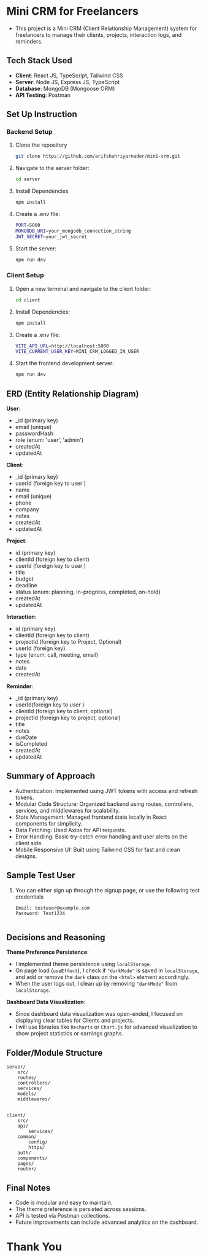 # Mini CRM for Freelancers

- This project is a Mini CRM (Client Relationship Management) system for freelancers to manage their clients, projects, interaction logs, and reminders.

## Tech Stack Used

- **Client**: React JS, TypeScript, Tailwind CSS
- **Server**: Node JS, Express JS, TypeScript
- **Database**: MongoDB (Mongoose ORM)
- **API Testing**: Postman

## Set Up Instruction

### Backend Setup

1. Clone the repository
   ```bash
   git clone https://github.com/arifshahriyarnader/mini-crm.git

2. Navigate to the server folder:
    ```bash
    cd server

3. Install Dependencies
   ```bash
   npm install

4. Create a .env file:
    ```bash
    PORT=5000
    MONGODB_URI=your_mongodb_connection_string
    JWT_SECRET=your_jwt_secret

5. Start the server:
   ```bash
   npm run dev

### Client Setup

1. Open a new terminal and navigate to the client folder:
    ```bash
    cd client

2. Install Dependencies:
    ```bash
    npm install

3. Create a .env file:
    ```bash
    VITE_API_URL=http://localhost:5000
    VITE_CURRENT_USER_KEY=MINI_CRM_LOGGED_IN_USER

4. Start the frontend development server:
    ```bash
    npm run dev

## ERD (Entity Relationship Diagram)

**User**:
- _id (primary key)
- email (unique)
- passwordHash
-  role (enum: 'user', 'admin')
- createdAt
- updatedAt

**Client**:
- _id (primary key)
- userId (foreign key to user )
- name
- email (unique)
- phone
- company
- notes
- createdAt
- updatedAt

**Project**:
- id (primary key)
- clientId (foreign key to client)
- userId (foreign key to user )
- title
- budget
- deadline
- status (enum: planning, in-progress, completed, on-hold)
- createdAt
- updatedAt

**Interaction**:
- id (primary key)
- clientId (foreign key to client)
- projectId (foreign key to Project, Optional)
- userId (foreign key)
- type (enum: call, meeting, email)
- notes
- date
- createdAt

**Reminder**:
- _id (primary key)
- userId(foreign key to user )
- clientId (foreign key to client, optional)
- projectId (foreign key to project, optional)
- title
- notes
- dueDate
- isCompleted
- createdAt
- updatedAt

## Summary of Approach
- Authentication: Implemented using JWT tokens with access and refresh tokens.
- Modular Code Structure: Organized backend using routes, controllers, services, and   middlewares for scalability.
- State Management: Managed frontend state locally in React components for simplicity.
- Data Fetching: Used Axios for API requests.
- Error Handling: Basic try-catch error handling and user alerts on the client side.
- Mobile Responsive UI: Built using Tailwind CSS for fast and clean designs.

## Sample Test User
1. You can either sign up through the signup page, or use the following test credentials
    ```
    Email: testuser@example.com
    Password: Test1234
    

## Decisions and Reasoning
**Theme Preference Persistence**:  
- I implemented theme persistence using `localStorage`.
- On page load (`useEffect`), I check if `"darkMode"` is saved in `localStorage`, and add or remove the `dark` class on the `<html>` element accordingly.
- When the user logs out, I clean up by removing `"darkMode"` from `localStorage`.

**Dashboard Data Visualization**:  
- Since dashboard data visualization was open-ended, I focused on displaying clear tables for Clients and projects.
- I will use libraries like `Recharts` or `Chart.js` for advanced visualization to show project statistics or earnings graphs. 

## Folder/Module Structure

    server/
        src/
        routes/
        controllers/
        services/
        models/
        middlewares/
    

    client/
        src/
        api/
            services/
        common/
            config/
            https/
        auth/
        components/
        pages/
        router/
    

## Final Notes
- Code is modular and easy to maintain.
- The theme preference is persisted across sessions.
- API is tested via Postman collections.
- Future improvements can include advanced analytics on the dashboard.

# Thank You